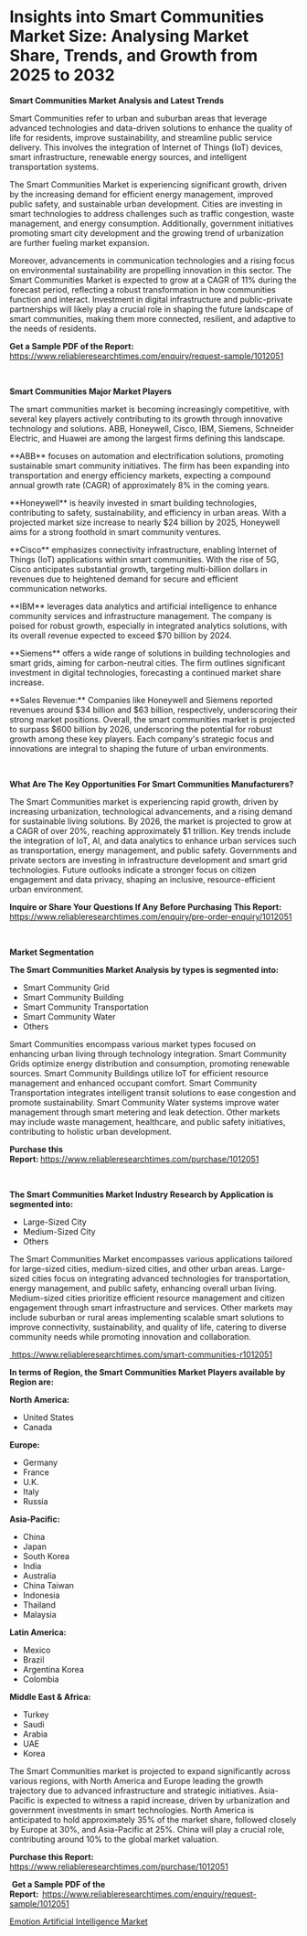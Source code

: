 <p><h1>Insights into Smart Communities Market Size: Analysing Market Share, Trends, and Growth from 2025 to 2032</h1></p><p><strong>Smart Communities Market Analysis and Latest Trends</strong></p>
<p><p>Smart Communities refer to urban and suburban areas that leverage advanced technologies and data-driven solutions to enhance the quality of life for residents, improve sustainability, and streamline public service delivery. This involves the integration of Internet of Things (IoT) devices, smart infrastructure, renewable energy sources, and intelligent transportation systems.</p><p>The Smart Communities Market is experiencing significant growth, driven by the increasing demand for efficient energy management, improved public safety, and sustainable urban development. Cities are investing in smart technologies to address challenges such as traffic congestion, waste management, and energy consumption. Additionally, government initiatives promoting smart city development and the growing trend of urbanization are further fueling market expansion.</p><p>Moreover, advancements in communication technologies and a rising focus on environmental sustainability are propelling innovation in this sector. The Smart Communities Market is expected to grow at a CAGR of 11% during the forecast period, reflecting a robust transformation in how communities function and interact. Investment in digital infrastructure and public-private partnerships will likely play a crucial role in shaping the future landscape of smart communities, making them more connected, resilient, and adaptive to the needs of residents.</p></p>
<p><strong>Get a Sample PDF of the Report:&nbsp;</strong> <a href="https://www.reliableresearchtimes.com/enquiry/request-sample/1012051?utm_campaign=3008&utm_medium=2&utm_source=Github&utm_content=ia&utm_term=06032025&utm_id=smart-communities">https://www.reliableresearchtimes.com/enquiry/request-sample/1012051</a></p>
<p>&nbsp;</p>
<p><strong>Smart Communities Major Market Players</strong></p>
<p><p>The smart communities market is becoming increasingly competitive, with several key players actively contributing to its growth through innovative technology and solutions. ABB, Honeywell, Cisco, IBM, Siemens, Schneider Electric, and Huawei are among the largest firms defining this landscape.</p><p>**ABB** focuses on automation and electrification solutions, promoting sustainable smart community initiatives. The firm has been expanding into transportation and energy efficiency markets, expecting a compound annual growth rate (CAGR) of approximately 8% in the coming years.</p><p>**Honeywell** is heavily invested in smart building technologies, contributing to safety, sustainability, and efficiency in urban areas. With a projected market size increase to nearly $24 billion by 2025, Honeywell aims for a strong foothold in smart community ventures.</p><p>**Cisco** emphasizes connectivity infrastructure, enabling Internet of Things (IoT) applications within smart communities. With the rise of 5G, Cisco anticipates substantial growth, targeting multi-billion dollars in revenues due to heightened demand for secure and efficient communication networks.</p><p>**IBM** leverages data analytics and artificial intelligence to enhance community services and infrastructure management. The company is poised for robust growth, especially in integrated analytics solutions, with its overall revenue expected to exceed $70 billion by 2024.</p><p>**Siemens** offers a wide range of solutions in building technologies and smart grids, aiming for carbon-neutral cities. The firm outlines significant investment in digital technologies, forecasting a continued market share increase.</p><p>**Sales Revenue:** Companies like Honeywell and Siemens reported revenues around $34 billion and $63 billion, respectively, underscoring their strong market positions. Overall, the smart communities market is projected to surpass $600 billion by 2026, underscoring the potential for robust growth among these key players. Each company's strategic focus and innovations are integral to shaping the future of urban environments.</p></p>
<p>&nbsp;</p>
<p><strong>What Are The Key Opportunities For Smart Communities Manufacturers?</strong></p>
<p><p>The Smart Communities market is experiencing rapid growth, driven by increasing urbanization, technological advancements, and a rising demand for sustainable living solutions. By 2026, the market is projected to grow at a CAGR of over 20%, reaching approximately $1 trillion. Key trends include the integration of IoT, AI, and data analytics to enhance urban services such as transportation, energy management, and public safety. Governments and private sectors are investing in infrastructure development and smart grid technologies. Future outlooks indicate a stronger focus on citizen engagement and data privacy, shaping an inclusive, resource-efficient urban environment.</p></p>
<p><strong>Inquire or Share Your Questions If Any Before Purchasing This Report:</strong> <a href="https://www.reliableresearchtimes.com/enquiry/pre-order-enquiry/1012051?utm_campaign=3008&utm_medium=2&utm_source=Github&utm_content=ia&utm_term=06032025&utm_id=smart-communities">https://www.reliableresearchtimes.com/enquiry/pre-order-enquiry/1012051</a></p>
<p>&nbsp;</p>
<p><strong>Market Segmentation</strong></p>
<p><strong>The Smart Communities Market Analysis by types is segmented into:</strong></p>
<p><ul><li>Smart Community Grid</li><li>Smart Community Building</li><li>Smart Community Transportation</li><li>Smart Community Water</li><li>Others</li></ul></p>
<p><p>Smart Communities encompass various market types focused on enhancing urban living through technology integration. Smart Community Grids optimize energy distribution and consumption, promoting renewable sources. Smart Community Buildings utilize IoT for efficient resource management and enhanced occupant comfort. Smart Community Transportation integrates intelligent transit solutions to ease congestion and promote sustainability. Smart Community Water systems improve water management through smart metering and leak detection. Other markets may include waste management, healthcare, and public safety initiatives, contributing to holistic urban development.</p></p>
<p><strong>Purchase this Report:&nbsp;</strong><a href="https://www.reliableresearchtimes.com/purchase/1012051?utm_campaign=3008&utm_medium=2&utm_source=Github&utm_content=ia&utm_term=06032025&utm_id=smart-communities">https://www.reliableresearchtimes.com/purchase/1012051</a></p>
<p>&nbsp;</p>
<p><strong>The Smart Communities Market Industry Research by Application is segmented into:</strong></p>
<p><ul><li>Large-Sized City</li><li>Medium-Sized City</li><li>Others</li></ul></p>
<p><p>The Smart Communities Market encompasses various applications tailored for large-sized cities, medium-sized cities, and other urban areas. Large-sized cities focus on integrating advanced technologies for transportation, energy management, and public safety, enhancing overall urban living. Medium-sized cities prioritize efficient resource management and citizen engagement through smart infrastructure and services. Other markets may include suburban or rural areas implementing scalable smart solutions to improve connectivity, sustainability, and quality of life, catering to diverse community needs while promoting innovation and collaboration.</p></p>
<p><a href="https://www.reliableresearchtimes.com/smart-communities-r1012051?utm_campaign=3008&utm_medium=2&utm_source=Github&utm_content=ia&utm_term=06032025&utm_id=smart-communities">&nbsp;https://www.reliableresearchtimes.com/smart-communities-r1012051</a></p>
<p><strong>In terms of Region, the Smart Communities Market Players available by Region are:</strong></p>
<p>
    <p> <strong> North America: </strong>
        <ul>
            <li>United States</li>
            <li>Canada</li>
        </ul>
        </p> 
    <p> <strong> Europe: </strong>
        <ul>
            <li>Germany</li>
            <li>France</li>
            <li>U.K.</li>
            <li>Italy</li>
            <li>Russia</li>
        </ul>
        </p> 
    <p> <strong> Asia-Pacific: </strong>
        <ul>
            <li>China</li>
            <li>Japan</li>
            <li>South Korea</li>
            <li>India</li>
            <li>Australia</li>
            <li>China Taiwan</li>
            <li>Indonesia</li>
            <li>Thailand</li>
            <li>Malaysia</li>
        </ul>
        </p> 
    <p> <strong> Latin America: </strong>
        <ul>
            <li>Mexico</li>
            <li>Brazil</li>
            <li>Argentina Korea</li>
            <li>Colombia</li>
        </ul>
        </p> 
    <p> <strong> Middle East & Africa: </strong>
        <ul>
            <li>Turkey</li>
            <li>Saudi</li>
            <li>Arabia</li>
            <li>UAE</li>
            <li>Korea</li>
        </ul>
    </p>
    </p>
<p><p>The Smart Communities market is projected to expand significantly across various regions, with North America and Europe leading the growth trajectory due to advanced infrastructure and strategic initiatives. Asia-Pacific is expected to witness a rapid increase, driven by urbanization and government investments in smart technologies. North America is anticipated to hold approximately 35% of the market share, followed closely by Europe at 30%, and Asia-Pacific at 25%. China will play a crucial role, contributing around 10% to the global market valuation.</p></p>
<p><strong>Purchase this Report: </strong><a href="https://www.reliableresearchtimes.com/purchase/1012051?utm_campaign=3008&utm_medium=2&utm_source=Github&utm_content=ia&utm_term=06032025&utm_id=smart-communities">https://www.reliableresearchtimes.com/purchase/1012051</a></p>
<p>&nbsp;<strong>Get a Sample PDF of the Report:&nbsp;&nbsp;</strong><a href="https://www.reliableresearchtimes.com/enquiry/request-sample/1012051?utm_campaign=3008&utm_medium=2&utm_source=Github&utm_content=ia&utm_term=06032025&utm_id=smart-communities">https://www.reliableresearchtimes.com/enquiry/request-sample/1012051</a></p>
<p><strong></strong></p>
<p><p><a href="https://github.com/akrachveslov/Market-Research-Report-List-1/blob/main/emotion-artificial-intelligence-market.md?utm_campaign=3008&utm_medium=2&utm_source=Github&utm_content=ia&utm_term=06032025&utm_id=smart-communities">Emotion Artificial Intelligence Market</a></p></p>